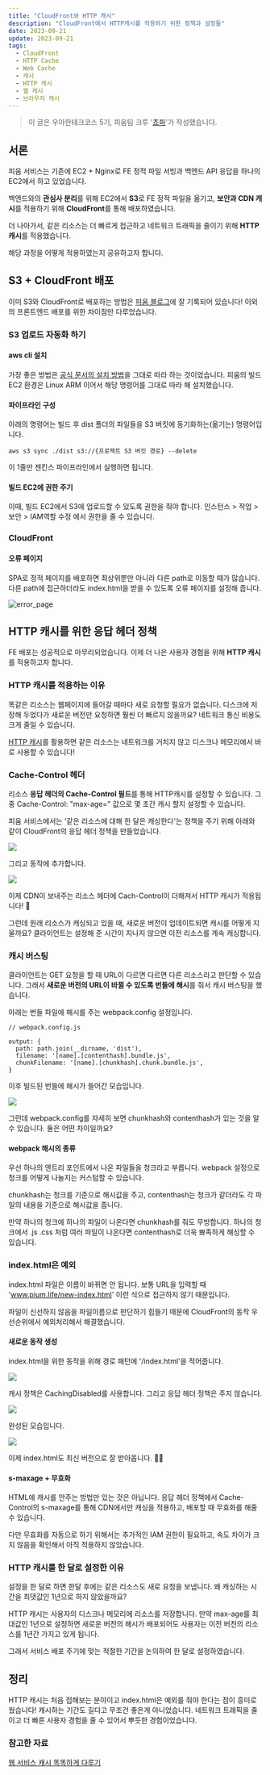 ```yaml
---
title: "CloudFront와 HTTP 캐시"
description: "CloudFront에서 HTTP캐시를 적용하기 위한 정책과 설정들"
date: 2023-09-21
update: 2023-09-21
tags:
  - CloudFront
  - HTTP Cache
  - Web Cache
  - 캐시
  - HTTP 캐시
  - 웹 캐시
  - 브라우저 캐시
---
```


> 이 글은 우아한테크코스 5기, 피움팀 크루 '[쵸파](https://github.com/bassyu)'가 작성했습니다.

## 서론

피움 서비스는 기존에 EC2 + Nginx로 FE 정적 파일 서빙과 백엔드 API 응답을 하나의 EC2에서 하고 있었습니다.

백엔드와의 **관심사 분리**를 위해 EC2에서 **S3**로 FE 정적 파일을 옮기고,
**보안과 CDN 캐시**를 적용하기 위해 **CloudFront**를 통해 배포하였습니다.

더 나아가서, 같은 리소스는 더 빠르게 접근하고 네트워크 트래픽을 줄이기 위해 **HTTP 캐시**를 적용했습니다.

해당 과정을 어떻게 적용하였는지 공유하고자 합니다.

## S3 + CloudFront 배포

이미 S3와 CloudFront로 배포하는 방법은 [피움 블로그](https://blog.pium.life/aws-s3-apply/)에 잘 기록되어 있습니다!
이외의 프론트엔드 배포를 위한 차이점만 다루었습니다.

### S3 업로드 자동화 하기

#### aws cli 설치

가장 좋은 방법은 [공식 문서의 설치 방법](https://docs.aws.amazon.com/ko_kr/cli/latest/userguide/getting-started-install.html)을 그대로 따라 하는 것이었습니다.
피움의 빌드 EC2 환경은 Linux ARM 이어서 해당 명령어를 그대로 따라 해 설치했습니다.

#### 파이프라인 구성

아래의 명령어는 빌드 후 dist 폴더의 파일들을 S3 버킷에 동기화하는(옮기는) 명령어입니다.

```
aws s3 sync ./dist s3://{프로젝트 S3 버킷 경로} --delete
```

이 1줄만 젠킨스 파이프라인에서 실행하면 됩니다.

#### 빌드 EC2에 권한 주기

이때, 빌드 EC2에서 S3에 업로드할 수 있도록 권한을 줘야 합니다.
인스턴스 > 작업 > 보안 > IAM역할 수정
에서 권한을 줄 수 있습니다.

### CloudFront

#### 오류 페이지

SPA로 정적 페이지를 배포하면 최상위뿐만 아니라 다른 path로 이동할 때가 많습니다.
다른 path에 접근하더라도 index.html을 받을 수 있도록 오류 페이지를 설정해 줍니다.

![error_page](.index_images/1.png)

## HTTP 캐시를 위한 응답 헤더 정책

FE 배포는 성공적으로 마무리되었습니다.
이제 더 나은 사용자 경험을 위해 **HTTP 캐시**를 적용하고자 합니다.

### HTTP 캐시를 적용하는 이유

똑같은 리소스는 웹페이지에 들어갈 때마다 새로 요청할 필요가 없습니다.
디스크에 저장해 두었다가 새로운 버전만 요청하면 훨씬 더 빠르지 않을까요?
네트워크 통신 비용도 크게 줄일 수 있습니다.

[HTTP 캐시](https://developer.mozilla.org/ko/docs/Web/HTTP/Caching)를 활용하면 같은 리소스는 네트워크를 거치지 않고 디스크나 메모리에서 바로 사용할 수 있습니다!

### Cache-Control 헤더

리소스 **응답 헤더의 Cache-Control 필드**를 통해 HTTP캐시를 설정할 수 있습니다.
그중 Cache-Control: "max-age=<second>" 값으로 몇 초간 캐시 할지 설정할 수 있습니다.

피움 서비스에서는 '같은 리소스에 대해 한 달은 캐싱한다'는 정책을 주기 위해 아래와 같이 CloudFront의 응답 헤더 정책을 만들었습니다.

![](.index_images/2.png)

그리고 동작에 추가합니다.

![](.index_images/3.png)

이제 CDN이 보내주는 리소스 헤더에 Cach-Control이 더해져서 HTTP 캐시가 적용됩니다! 🎉

그런데 원래 리소스가 캐싱되고 있을 때, 새로운 버전이 업데이트되면 캐시를 어떻게 지울까요?
클라이언트는 설정해 준 시간이 지나지 않으면 이전 리소스를 계속 캐싱합니다.

### 캐시 버스팅

클라이언트는 GET 요청을 할 때 URL이 다르면 다르면 다른 리소스라고 판단할 수 있습니다.
그래서 **새로운 버전의 URL이 바뀔 수 있도록 번들에 해시**를 줘서 캐시 버스팅을 했습니다.

아래는 번들 파일에 해시를 주는 webpack.config 설정입니다.

```
// webpack.config.js

output: {
  path: path.join(__dirname, 'dist'),
  filename: '[name].[contenthash].bundle.js',
  chunkFilename: '[name].[chunkhash].chunk.bundle.js',
}
```

이후 빌드된 번들에 해시가 들어간 모습입니다.

![](.index_images/4.png)

그런데 webpack.config를 자세히 보면 chunkhash와 contenthash가 있는 것을 알 수 있습니다.
둘은 어떤 차이일까요?

#### webpack 해시의 종류

우선 하나의 엔트리 포인트에서 나온 파일들을 청크라고 부릅니다.
webpack 설정으로 청크를 어떻게 나눌지는 커스텀할 수 있습니다.

chunkhash는 청크를 기준으로 해시값을 주고, contenthash는 청크가 같더라도 각 파일의 내용을 기준으로 해시값을 줍니다.

만약 하나의 청크에 하나의 파일이 나온다면 chunkhash를 줘도 무방합니다.
하나의 청크에서 .js .css 처럼 여러 파일이 나온다면 contenthash로 더욱 뾰족하게 해싱할 수 있습니다.

### index.html은 예외

index.html 파일은 이름이 바뀌면 안 됩니다.
보통 URL을 입력할 때 'www.pium.life/new-index.html' 이런 식으로 접근하지 않기 때문입니다.

파일이 신선하지 않음을 파일이름으로 판단하기 힘들기 때문에
CloudFront의 동작 우선순위에서 예외처리해서 해결했습니다.

#### 새로운 동작 생성

index.html을 위한 동작을 위해 경로 패턴에 '/index.html'을 적어줍니다.

![](.index_images/5.png)

캐시 정책은 CachingDisabled를 사용합니다.
그리고 응답 헤더 정책은 주지 않습니다.

![](.index_images/6.png)

완성된 모습입니다.

![](.index_images/7.png)

이제 index.html도 최신 버전으로 잘 받아옵니다. 🎉🎉

#### s-maxage + 무효화

HTML에 캐시를 안주는 방법만 있는 것은 아닙니다.
응답 헤더 정책에서 Cache-Control의 s-maxage를 통해 CDN에서만 캐싱을 적용하고, 배포할 때 무효화를 해줄 수 있습니다.

다만 무효화를 자동으로 하기 위해서는 추가적인 IAM 권한이 필요하고, 속도 차이가 크지 않음을 확인해서 아직 적용하지 않았습니다.

### HTTP 캐시를 한 달로 설정한 이유

설정을 한 달로 하면 한달 후에는 같은 리소스도 새로 요청을 보냅니다.
왜 캐싱하는 시간을 최댓값인 1년으로 하지 않았을까요?

HTTP 캐시는 사용자의 디스크나 메모리에 리소스를 저장합니다.
만약 max-age를 최대값인 1년으로 설정하면 새로운 버전의 해시가 배포되어도 사용자는 이전 버전의 리소스를 1년간 가지고 있게 됩니다.

그래서 서비스 배포 주기에 맞는 적절한 기간을 논의하여 한 달로 설정하였습니다.

## 정리

HTTP 캐시는 처음 접해보는 분야이고 index.html은 예외를 줘야 한다는 점이 흥미로웠습니다!
캐시하는 기간도 길다고 무조건 좋은게 아니었습니다.
네트워크 트래픽을 줄이고 더 빠른 사용자 경험을 줄 수 있어서 뿌듯한 경험이었습니다.

### 참고한 자료

[웹 서비스 캐시 똑똑하게 다루기](https://toss.tech/article/smart-web-service-cache)

